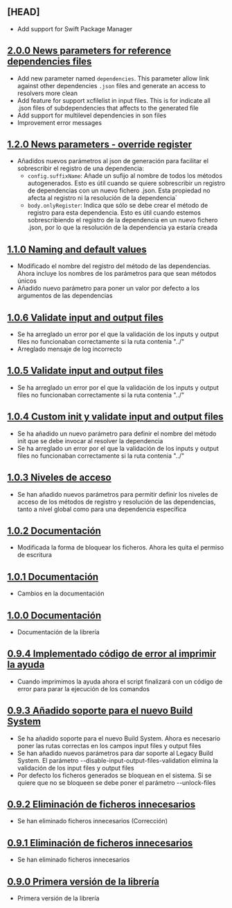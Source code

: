 ## [HEAD]

- Add support for Swift Package Manager

## [2.0.0 News parameters for reference dependencies files](https://github.com/SDOSLabs/SDOSSwinject.git/tree/v2.0.0)

- Add new parameter named `dependencies`. This parameter allow link against other dependencies `.json` files and generate an access to resolvers more clean
- Add feature for support xcfilelist in input files. This is for indicate all .json files of subdependencies that affects to the generated file
- Add support for multilevel dependencies in son files
- Improvement error messages

## [1.2.0 News parameters - override register](https://github.com/SDOSLabs/SDOSSwinject.git/tree/v1.2.0)

- Añadidos nuevos parámetros al json de generación para facilitar el sobrescribir el registro de una dependencia: 
  - `config.suffixName`: Añade un sufijo al nombre de todos los métodos autogenerados. Esto es útil cuando se quiere sobrescribir un registro de dependencias con un nuevo fichero .json. Esta propiedad no afecta al registro ni la resolución de la dependencia` 
  - `body.onlyRegister`: Indica que sólo se debe crear el método de registro para esta dependencia. Esto es útil cuando estemos sobrescribiendo el registro de la dependencia en un nuevo fichero .json, por lo que la resolución de la dependencia ya estaría creada

## [1.1.0 Naming and default values](https://github.com/SDOSLabs/SDOSSwinject.git/tree/v1.1.0)

- Modificado el nombre del registro del método de las dependencias. Ahora incluye los nombres de los parámetros para que sean métodos únicos
- Añadido nuevo parámetro para poner un valor por defecto a los argumentos de las dependencias

## [1.0.6 Validate input and output files](https://github.com/SDOSLabs/SDOSSwinject.git/tree/v1.0.6)

- Se ha arreglado un error por el que la validación de los inputs y output files no funcionaban correctamente si la ruta contenia "../"
- Arreglado mensaje de log incorrecto

## [1.0.5 Validate input and output files](https://github.com/SDOSLabs/SDOSSwinject.git/tree/v1.0.5)

- Se ha arreglado un error por el que la validación de los inputs y output files no funcionaban correctamente si la ruta contenia "../"

## [1.0.4 Custom init y validate input and output files](https://github.com/SDOSLabs/SDOSSwinject.git/tree/v1.0.4)

- Se ha añadido un nuevo parámetro para definir el nombre del método init que se debe invocar al resolver la dependencia
- Se ha arreglado un error por el que la validación de los inputs y output files no funcionaban correctamente si la ruta contenia "../"

## [1.0.3 Niveles de acceso](https://github.com/SDOSLabs/SDOSSwinject.git/tree/v1.0.3)

- Se han añadido nuevos parámetros para permitir definir los niveles de acceso de los métodos de registro y resolución de las dependencias, tanto a nivel global como para una dependencia específica

## [1.0.2 Documentación](https://github.com/SDOSLabs/SDOSSwinject.git/tree/v1.0.2)

- Modificada la forma de bloquear los ficheros. Ahora les quita el permiso de escritura

## [1.0.1 Documentación](https://github.com/SDOSLabs/SDOSSwinject.git/tree/v1.0.1)

- Cambios en la documentación

## [1.0.0 Documentación](https://github.com/SDOSLabs/SDOSSwinject.git/tree/v1.0.0)

- Documentación de la librería

## [0.9.4 Implementado código de error al imprimir la ayuda](https://github.com/SDOSLabs/SDOSSwinject.git/tree/v0.9.4)

- Cuando imprimimos la ayuda ahora el script finalizará con un código de error para parar la ejecución de los comandos

## [0.9.3 Añadido soporte para el nuevo Build System](https://github.com/SDOSLabs/SDOSSwinject.git/tree/v0.9.3)

- Se ha añadido soporte para el nuevo Build System. Ahora es necesario poner las rutas correctas en los campos input files y output files
- Se han añadido nuevos parámetros para dar soporte al Legacy Build System. El parámetro --disable-input-output-files-validation elimina la validación de los input files y output files
- Por defecto los ficheros generados se bloquean en el sistema. Si se quiere que no se bloqueen se debe poner el parámetro --unlock-files

## [0.9.2 Eliminación de ficheros innecesarios](https://github.com/SDOSLabs/SDOSSwinject.git/tree/v0.9.2)

- Se han eliminado ficheros innecesarios (Corrección)

## [0.9.1 Eliminación de ficheros innecesarios](https://github.com/SDOSLabs/SDOSSwinject.git/tree/v0.9.1)

- Se han eliminado ficheros innecesarios

## [0.9.0 Primera versión de la librería](https://github.com/SDOSLabs/SDOSSwinject.git/tree/v0.9.0)

- Primera versión de la librería
